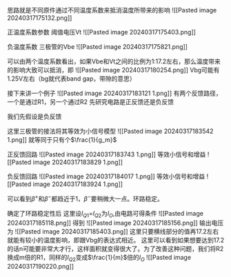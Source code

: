 思路就是不同原件通过不同温度系数来抵消温度所带来的影响
![[Pasted image 20240317175132.png]]

正温度系数参数
阈值电压Vt
![[Pasted image 20240317175403.png]]


负温度系数
三极管的Vbe
![[Pasted image 20240317175821.png]]



可以由两个温度系数看出，如果Vbe和Vt之间的比例为1:17.2左右，那么温度带来的影响大致可以抵消，即
![[Pasted image 20240317180254.png]]
Vbg可能有1.25V左右（bg就代表band gap，带隙的意思）


接下来讲一个例子
![[Pasted image 20240317183121 1.png]]
有两个反馈路径，一个是通过R1，另一个通过R2
先研究电路是正反馈还是负反馈

我们先假设是负反馈


这里三极管的接法将其等效为小信号模型
![[Pasted image 20240317183542 1.png]]
就等同于只有个$\frac{1}{g_m}$



正反馈回路
![[Pasted image 20240317183743 1.png]]
等效小信号和增益
![[Pasted image 20240317183829 1.png]]



负反馈回路
![[Pasted image 20240317184017 1.png]]
等效小信号和增益
![[Pasted image 20240317183924 1.png]]


可以看到$\beta^+$和$\beta^-$都趋近于1，$\beta^-$要稍微大一点。环路稳定。


确定了环路稳定性后
这里设$I_{Q1}$=$I_{Q2}$为$I_{O}$,由电路可得条件
![[Pasted image 20240317185118.png]]
得到
![[Pasted image 20240317185156.png]]
输出电压为
![[Pasted image 20240317185403.png]]
这里只要横线部分的值再17.2左右就能有较小的温度影响，即跟Vbg的表达式相近。
这里可以看到如果想要达到17.2的话n可能要非常大才行，这样面积就变得很大了。为了改善这种问题，我们将R2换成m倍的R1，同样的$I_{Q2}$变成$\frac{1}{m}$倍的$I_{O}$
![[Pasted image 20240317190220.png]]
